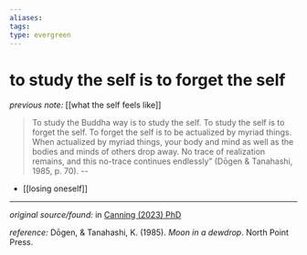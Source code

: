 ```yaml
---
aliases: 
tags: 
type: evergreen
---
```


# to study the self is to forget the self

_previous note:_ [[what the self feels like]]

> To study the Buddha way is to study the self. To study the self is to forget the self. To forget the self is to be actualized by myriad things. When actualized by myriad things, your body and mind as well as the bodies and minds of others drop away. No trace of realization remains, and this no-trace continues endlessly” (Dōgen & Tanahashi, 1985, p. 70). --

- [[losing oneself]]

---

_original source/found:_  in [Canning (2023) PhD](https://api.mountainscholar.org/server/api/core/bitstreams/cf0a029f-1713-4dd7-a2be-6294cc5f568b/content)

_reference:_ Dōgen, & Tanahashi, K. (1985). _Moon in a dewdrop_. North Point Press.



